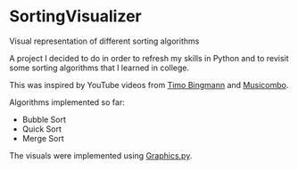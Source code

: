 # SortingVisualizer
Visual representation of different sorting algorithms

A project I decided to do in order to refresh my skills in Python and to revisit some sorting algorithms that I learned in college. 

This was inspired by YouTube videos from <a href='https://www.youtube.com/watch?v=kPRA0W1kECg'>Timo Bingmann</a> and <a href='https://www.youtube.com/watch?v=xoR-1KwQh2k'>Musicombo</a>.

Algorithms implemented so far:
<ul>
  <li>Bubble Sort</li>
  <li>Quick Sort</li>
  <li>Merge Sort</li>
</ul>

The visuals were implemented using <a href='https://mcsp.wartburg.edu//zelle/python/graphics/graphics/index.html'>Graphics.py</a>.
